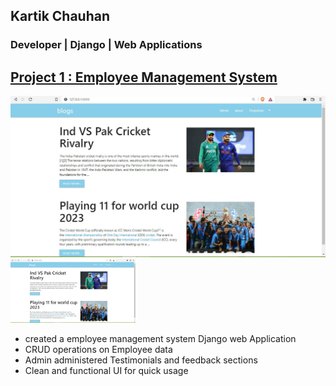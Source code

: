 ## Kartik Chauhan
### Developer | Django | Web Applications


## [Project 1 : Employee Management System ](https://github.com/kartikchauhan13/DjangoWebsite)

 ![blog image](/media/blogpic.jpg)
 <img src='/media/blogpic.jpg' width=200>

* created a employee management system Django web Application 
* CRUD operations on Employee data
* Admin administered Testimonials and feedback sections
* Clean and functional UI for quick usage

